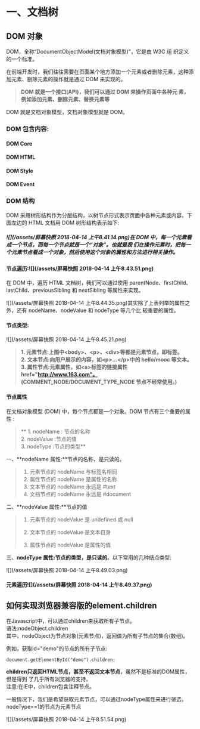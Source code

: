 # 一、文档树

## DOM 对象

DOM，全称“DocumentObjectModel\(文档对象模型\)”，它是由 W3C 组 织定义的一个标准。

在前端开发时，我们往往需要在页面某个地方添加一个元素或者删除元素，这种添 加元素、删除元素的操作就是通过 DOM 来实现的。

> **DOM 就是一个接口\(API\)，我们可以通过 DOM 来操作页面中各种元 素，例如添加元素、删除元素、替换元素等**

DOM 就是文档对象模型，文档对象模型就是 DOM。

### DOM 包含内容:

####     DOM Core

####     DOM HTML

####     DOM Style

####     DOM Event

### DOM 结构

DOM 采用树形结构作为分层结构，以树节点形式表示页面中各种元素或内容。下图左边的 HTML 文档用 DOM 树形结构表示如下:

##### ![](/assets/屏幕快照 2018-04-14 上午8.41.14.png)在 DOM 中，每一个元素看成一个节点，而每一个节点就是一个“对象”。也就是我 们在操作元素时，把每一个元素节点看成一个对象，然后使用这个对象的属性和方法进行相关操作。

#### 节点遍历:![](/assets/屏幕快照 2018-04-14 上午8.43.51.png)

在 DOM 中，遍历 HTML 文档树，我们可以通过使用 parentNode、firstChild、 lastChild、previousSibling 和 nextSibling 等属性来实现。

![](/assets/屏幕快照 2018-04-14 上午8.44.35.png)其实除了上表列举的属性之外，还有 nodeName、nodeValue 和 nodeType 等几个比 较重要的属性。

#### 节点类型:

![](/assets/屏幕快照 2018-04-14 上午8.45.21.png)

> **1. 元素节点:上图中&lt;body&gt;、&lt;p&gt;、&lt;div&gt;等都是元素节点，即标签。  
> 2. 文本节点:向用户展示的内容，如&lt;p&gt;...&lt;/p&gt;中的 hello/mooc 等文本。  
> 3. 属性节点:元素属性，如&lt;a&gt;标签的链接属性 href="http://www.163.com"。 \(COMMENT\_NODE/DOCUMENT\_TYPE\_NODE 节点不经常使用。\)**



#### 节点属性

在文档对象模型 \(DOM\) 中，每个节点都是一个对象。DOM 节点有三个重要的属性 : 

> ** 1. nodeName : 节点的名称  
>  2. nodeValue :节点的值  
>  3. nodeType :节点的类型**

一、**nodeName 属性:**节点的名称，是只读的。

> 1. 元素节点的 nodeName 与标签名相同  
>  2. 属性节点的 nodeName 是属性的名称  
>  3. 文本节点的 nodeName 永远是 \#text  
>  4. 文档节点的 nodeName 永远是 \#document

二、**nodeValue 属性:**节点的值

> 1. 元素节点的 nodeValue 是 undefined 或 null
>
> 2. 文本节点的 nodeValue 是文本自身
>
> 3. 属性节点的 nodeValue 是属性的值

三、**nodeType 属性:节点的类型，是只读的**。以下常用的几种结点类型:

![](/assets/屏幕快照 2018-04-14 上午8.49.03.png)

#### 元素遍历![](/assets/屏幕快照 2018-04-14 上午8.49.37.png)

## 如何实现浏览器兼容版的element.children

在Javascript中，可以通过children来获取所有子节点。  
语法:nodeObject.children  
其中，nodeObject为节点对象\(元素节点\)，返回值为所有子节点的集合\(数组\)。

例如，获取id="demo"的节点的所有子节点:

```
document.getElementById("demo").children;
```

**children只返回HTML节点，甚至不返回文本节点**，虽然不是标准的DOM属性，但是得到 了几乎所有浏览器的支持。  
注意:在IE中，children包含注释节点。

一般情况下，我们是希望获取元素节点，可以通过nodeType属性来进行筛选，nodeType==1的节点为元素节点

![](/assets/屏幕快照 2018-04-14 上午8.51.54.png)













